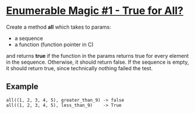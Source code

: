 # [Enumerable Magic #1 - True for All?](https://www.codewars.com/kata/enumerable-magic-number-1-true-for-all "https://www.codewars.com/kata/54598d1fcbae2ae05200112c")

Create a method **all** which takes to params: 
* a sequence 
* a function (function pointer in C)

and returns **true** if the function in the params returns true for every element in the sequence. Otherwise, it should return false. If the sequence is empty, it should return true, since technically nothing failed the test.

## Example
```
all((1, 2, 3, 4, 5), greater_than_9) -> false
all((1, 2, 3, 4, 5), less_than_9)    -> True
```